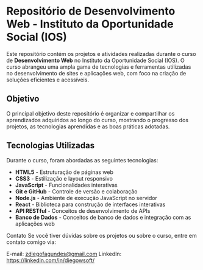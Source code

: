# Repositório de Desenvolvimento Web - Instituto da Oportunidade Social (IOS)

Este repositório contém os projetos e atividades realizadas durante o curso de **Desenvolvimento Web** no Instituto da Oportunidade Social (IOS). O curso abrangeu uma ampla gama de tecnologias e ferramentas utilizadas no desenvolvimento de sites e aplicações web, com foco na criação de soluções eficientes e acessíveis.

## Objetivo

O principal objetivo deste repositório é organizar e compartilhar os aprendizados adquiridos ao longo do curso, mostrando o progresso dos projetos, as tecnologias aprendidas e as boas práticas adotadas.

## Tecnologias Utilizadas

Durante o curso, foram abordadas as seguintes tecnologias:

- **HTML5** - Estruturação de páginas web
- **CSS3** - Estilização e layout responsivo
- **JavaScript** - Funcionalidades interativas
- **Git e GitHub** - Controle de versão e colaboração
- **Node.js** - Ambiente de execução JavaScript no servidor
- **React** - Biblioteca para construção de interfaces interativas
- **API RESTful** - Conceitos de desenvolvimento de APIs
- **Banco de Dados** - Conceitos de banco de dados e integração com as aplicações web


Contato
Se você tiver dúvidas sobre os projetos ou sobre o curso, entre em contato comigo via:

E-mail: zdiegofagundes@gmail.com
LinkedIn: https://linkedin.com/in/diegowsoft/


